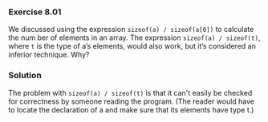 ### Exercise 8.01

We discussed using the expression `sizeof(a) / sizeof(a[0])` to calculate the num ber of elements in an array. The expression `sizeof(a) / sizeof(t)`, where `t` is the type of a’s elements, would also work, but it’s considered an inferior technique. Why?

### Solution

The problem with `sizeof(a) / sizeof(t)` is that it can't easily be checked for correctness by someone reading the program. (The reader would have to locate the declaration of a and make sure that its elements have type t.)

